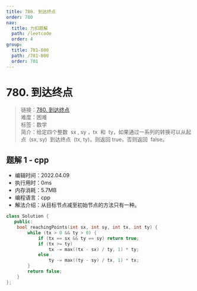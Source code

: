 ```yaml
---
title: 780. 到达终点
order: 780
nav:
  title: 力扣题解
  path: /leetcode
  order: 4
group:
  title: 701-800
  path: /701-800
  order: 701
---
```


# 780. 到达终点

> 链接：[780. 到达终点](https://leetcode-cn.com/problems/reaching-points/)  
> 难度：困难  
> 标签：数学  
> 简介：给定四个整数  sx , sy ，tx  和  ty，如果通过一系列的转换可以从起点  (sx, sy)  到达终点  (tx, ty)，则返回 true，否则返回  false。

## 题解 1 - cpp

- 编辑时间：2022.04.09
- 执行用时：0ms
- 内存消耗：5.7MB
- 编程语言：cpp
- 解法介绍：从目标节点减至初始节点的方法只有一种。

```cpp
class Solution {
   public:
    bool reachingPoints(int sx, int sy, int tx, int ty) {
        while (tx > 0 && ty > 0) {
            if (tx == sx && ty == sy) return true;
            if (tx >= ty)
                tx -= max((tx - sx) / ty, 1) * ty;
            else
                ty -= max((ty - sy) / tx, 1) * tx;
        }
        return false;
    }
};
```
